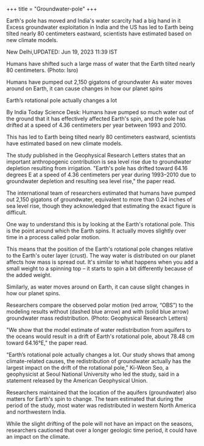+++
title = "Groundwater-pole"
+++

Earth's pole has moved and India's water scarcity had a big hand in it  
Excess groundwater exploitation in India and the US has led to Earth being tilted nearly 80 centimeters eastward, scientists have estimated based on new climate models.

New Delhi,UPDATED: Jun 19, 2023 11:39 IST

Humans have shifted such a large mass of water that the Earth tilted nearly 80 centimeters. (Photo: Isro)

Humans have pumped out 2,150 gigatons of groundwater
As water moves around on Earth, it can cause changes in how our planet spins

Earth’s rotational pole actually changes a lot

By India Today Science Desk: Humans have pumped so much water out of the ground that it has effectively affected Earth's spin, and the pole has drifted at a speed of 4.36 centimeters per year between 1993 and 2010.

This has led to Earth being tilted nearly 80 centimeters eastward, scientists have estimated based on new climate models.

The study published in the Geophysical Research Letters states that an important anthropogenic contribution is sea level rise due to groundwater depletion resulting from irrigation. "Earth's pole has drifted toward 64.16 degrees E at a speed of 4.36 centimeters per year during 1993–2010 due to groundwater depletion and resulting sea level rise," the paper read.


The international team of researchers estimated that humans have pumped out 2,150 gigatons of groundwater, equivalent to more than 0.24 inches of sea level rise, though they acknowledged that estimating the exact figure is difficult.

One way to understand this is by looking at the Earth's rotational pole. This is the point around which the Earth spins. It actually moves slightly over time in a process called polar motion.

This means that the position of the Earth's rotational pole changes relative to the Earth's outer layer (crust). The way water is distributed on our planet affects how mass is spread out. It's similar to what happens when you add a small weight to a spinning top – it starts to spin a bit differently because of the added weight.

Similarly, as water moves around on Earth, it can cause slight changes in how our planet spins.


Researchers compare the observed polar motion (red arrow, “OBS”) to the modeling results without (dashed blue arrow) and with (solid blue arrow) groundwater mass redistribution. (Photo: Geophysical Research Letters)

"We show that the model estimate of water redistribution from aquifers to the oceans would result in a drift of Earth's rotational pole, about 78.48 cm toward 64.16°E," the paper read.

“Earth’s rotational pole actually changes a lot. Our study shows that among climate-related causes, the redistribution of groundwater actually has the largest impact on the drift of the rotational pole,” Ki-Weon Seo, a geophysicist at Seoul National University who led the study, said in a statement released by the American Geophysical Union.

Researchers maintained that the location of the aquifers (groundwater) also matters for Earth's spin to change. The team estimated that during the period of the study, most water was redistributed in western North America and northwestern India.

While the slight drifting of the pole will not have an impact on the seasons, researchers cautioned that over a longer geologic time period, it could have an impact on the climate.


